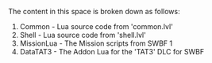 The content in this space is broken down as follows:
1. Common - Lua source code from 'common.lvl'
1. Shell - Lua source code from 'shell.lvl'
1. MissionLua - The Mission scripts from SWBF 1
1. DataTAT3 - The Addon Lua for the 'TAT3' DLC for SWBF